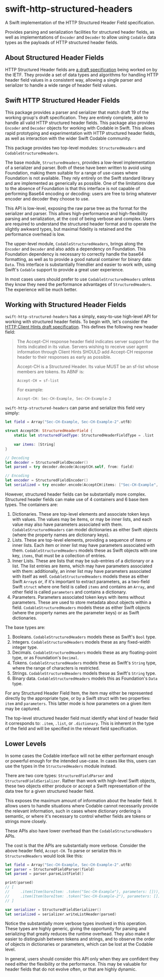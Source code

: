 # swift-http-structured-headers

A Swift implementation of the HTTP Structured Header Field specification.

Provides parsing and serialization facilities for structured header fields, as well as implementations of `Encoder` and `Decoder` to allow using `Codable` data types as the payloads of HTTP structured header fields.

## About Structured Header Fields

HTTP Structured Header fields are [a draft specification](https://tools.ietf.org/html/draft-ietf-httpbis-header-structure-19) being worked on by the IETF. They provide a set of data types and algorithms for handling HTTP header field values in a consistent way, allowing a single parser and serializer to handle a wide range of header field values.

## Swift HTTP Structured Header Fields

This package provides a parser and serializer that match draft 19 of the working group's draft specification. They are entirely complete, able to handle all valid HTTP structured header fields. This package also provides `Encoder` and `Decoder` objects for working with Codable in Swift. This allows rapid prototyping and experimentation with HTTP structured header fields, as well as interaction with the wider Swift Codable community.

This package provides two top-level modules: `StructuredHeaders` and `CodableStructuredHeaders`.

The base module, `StructuredHeaders`, provides a low-level implementation of a serializer and parser. Both of these have been written to avoid using Foundation, making them suitable for a range of use-cases where Foundation is not available. They rely entirely on the Swift standard library and are implemented as generically as possible. One of the limitations due to the absence of Foundation is that this interface is not capable of performing Base64 encoding or decoding: users are free to bring whatever encoder and decoder they choose to use.

This API is low-level, exposing the raw parse tree as the format for the serializer and parser. This allows high-performance and high-flexibility parsing and serialization, at the cost of being verbose and complex. Users are required to understand the structured header format and to operate the slightly awkward types, but maximal fidelity is retained and the performance overhead is low.

The upper-level module, `CodableStructuredHeaders`, brings along the `Encoder` and `Decoder` and also adds a dependency on Foundation. This Foundation dependency is necessary to correctly handle the base64 formatting, as well as to provide a good natural container for binary data: `Data`. This interface is substantially friendlier and easier to work with, using Swift's `Codable` support to provide a great user experience.

In most cases users should prefer to use `CodableStructuredHeaders` unless they know they need the performance advantages of  `StructuredHeaders`. The experience will be much better.

## Working with Structured Header Fields

`swift-http-structured-headers` has a simply, easy-to-use high-level API for working with structured header fields. To begin with, let's consider the [HTTP Client Hints draft specification](https://tools.ietf.org/html/draft-ietf-httpbis-client-hints-15). This defines the following new header field:

>    The Accept-CH response header field indicates server support for the hints indicated in its value.  Servers wishing to receive user agent information through Client Hints SHOULD add Accept-CH response header to their responses as early as possible.
>
> Accept-CH is a Structured Header. Its value MUST be an sf-list whose members are tokens. Its ABNF is:
>
>     Accept-CH = sf-list
>
> For example:
>
>     Accept-CH: Sec-CH-Example, Sec-CH-Example-2

`swift-http-structured-headers` can parse and serialize this field very simply:

```swift
let field = Array("Sec-CH-Example, Sec-CH-Example-2".utf8)

struct AcceptCH: StructuredHeaderField {
    static let structuredFiedType: StructuredHeaderFieldType = .list
    
    var items: [String]
}

// Decoding
let decoder = StructuredFieldDecoder()
let parsed = try decoder.decode(AcceptCH.self, from: field)

// Encoding
let encoder = StructuredFieldEncoder()
let serialized = try encoder.encode(AcceptCH(items: ["Sec-CH-Example", "Sec-CH-Example-2"]))
```

However, structured header fields can be substantially more complex. Structured header fields can make use of 4 containers and 6 base item types. The containers are:

1. Dictionaries. These are top-level elements and associate token keys with values. The values may be items, or may be inner lists, and each value may also have parameters associated with them. `CodableStructuredHeaders` can model dictionaries as either Swift objects (where the property names are dictionary keys).
2. Lists. These are top-level elements, providing a sequence of items or inner lists. Each item or inner list may have parameters associated with them. `CodableStructuredHeaders` models these as Swift objects with one key, `items`, that must be a collection of entries.
3. Inner Lists. These are lists that may be sub-entries of a dictionary or a list. The list entries are items, which may have parameters associated with them: additionally, an inner list may have parameters associated with itself as well. `CodableStructuredHeaders` models these as either Swift `Array`s _or_, if it's important to extract parameters, as a two-field Swift `struct` where one field is called `items` and contains an `Array`, and other field is called `parameters` and contains a dictionary.
4. Parameters. Parameters associated token keys with items without parameters. These are used to store metadata about objects within a field. `CodableStructuredHeaders` models these as either Swift objects (where the property names are the parameter keys) or as Swift dictionaries.

The base types are:

1. Booleans. `CodableStructuredHeaders` models these as Swift's `Bool` type.
2. Integers. `CodableStructuredHeaders` models these as any fixed-width integer type.
3. Decimals. `CodableStructuredHeaders` models these as any floating-point type, or as Foundation's `Decimal`.
4. Tokens. `CodableStructuredHeaders` models these as Swift's `String` type, where the range of characters is restricted.
5. Strings. `CodableStructuredHeaders` models these as Swift's `String` type.
6. Binary data. `CodableStructuredHeaders` models this as Foundation's `Data` type.

For any Structured Header Field Item, the item may either be represented directly by the appropriate type, or by a Swift struct with two properties: `item` and `parameters`. This latter mode is how parameters on a given item may be captured.

The top-level structured header field must identify what kind of header field it corresponds to: `.item`, `.list`, or `.dictionary`. This is inherent in the type of the field and will be specified in the relevant field specification.

## Lower Levels

In some cases the Codable interface will not be either performant enough or powerful enough for the intended use-case. In cases like this, users can use the types in the `StructuredHeaders` module instead.

There are two core types: `StructuredFieldParser` and `StructuredFieldSerializer`. Rather than work with high-level Swift objects, these two objects either produce or accept a Swift representation of the data tree for a given structured header field.

This exposes the maximum amount of information about the header field. It allows users to handle situations where Codable cannot necessarily provide the relevant information, such in cases where dictionary ordering is semantic, or where it's necessary to control whether fields are tokens or strings more closely.

These APIs also have lower overhead than the `CodableStructuredHeaders` APIs.

The cost is that the APIs are substantially more verbose. Consider the above header field, `Accept-CH`. To parse or serialize this in `StructuredHeaders` would look like this:

```swift
let field = Array("Sec-CH-Example, Sec-CH-Example-2".utf8)
var parser = StructuredFieldParser(field)
let parsed = parser.parseListField()

print(parsed)
// [
//     .item(Item(bareItem: .token("Sec-CH-Example"), parameters: [])),
//     .item(Item(bareItem: .token("Sec-CH-Example-2"), parameters: [])),
// ]

var serializer = StructuredFieldSerializer()
let serialized = serializer.writeListHeader(parsed)
```

Notice the substantially more verbose types involved in this operation. These types are highly generic, giving the opportunity for parsing and serializing that greatly reduces the runtime overhead. They also make it easier to distinguish between tokens and strings, and to observe the order of objects in dictionaries or parameters, which can be lost at the Codable level.

In general, users should consider this API only when they are confident they need either the flexibility or the performance. This may be valuable for header fields that do not evolve often, or that are highly dynamic.
